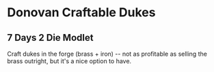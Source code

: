 # Donovan Craftable Dukes

## 7 Days 2 Die Modlet

Craft dukes in the forge (brass + iron) -- not as profitable as selling the brass outright, but it's a nice option to have.
